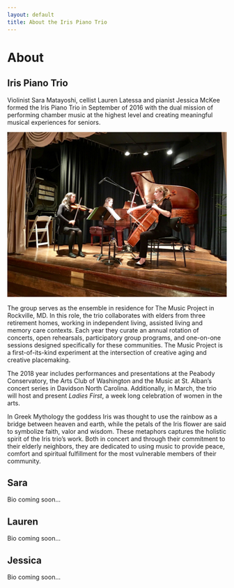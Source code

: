 ```yaml
---
layout: default
title: About the Iris Piano Trio
---
```


# About

## Iris Piano Trio

Violinist Sara Matayoshi, cellist Lauren Latessa and pianist Jessica McKee formed the Iris Piano Trio in September of 2016 with the dual mission of performing chamber music at the highest level and creating meaningful musical experiences for seniors.

![iris-in-dc](/assets/img/iris-in-dc.jpg)

The group serves as the ensemble in residence for The Music Project in Rockville, MD. In this role, the trio collaborates with elders from three retirement homes, working in independent living, assisted living and memory care contexts.  Each year they curate an annual rotation of concerts, open rehearsals, participatory group programs, and one-on-one sessions designed specifically for these communities. The Music Project is a first-of-its-kind experiment at the intersection of creative aging and creative placemaking.

The 2018 year includes performances and presentations at the Peabody Conservatory, the Arts Club of Washington and the Music at St. Alban’s concert series in Davidson North Carolina.  Additionally, in March, the trio will host and present *Ladies First*, a week long celebration of women in the arts.

In Greek Mythology the goddess Iris was thought to use the rainbow as a bridge between heaven and earth, while the petals of the Iris flower are said to symbolize faith, valor and wisdom. These metaphors captures the holistic spirit of the Iris trio’s work. Both in concert and through their commitment to their elderly neighbors, they are dedicated to using music to provide peace, comfort and spiritual fulfillment for the most vulnerable members of their community.

## Sara

Bio coming soon...

## Lauren

Bio coming soon...

## Jessica

Bio coming soon...
